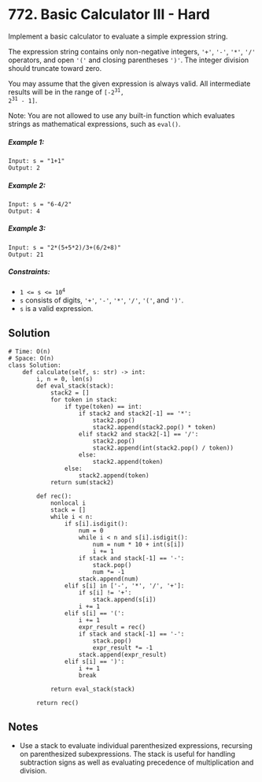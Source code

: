 # 772. Basic Calculator III - Hard

Implement a basic calculator to evaluate a simple expression string.

The expression string contains only non-negative integers, `'+'`, `'-'`, `'*'`, `'/'` operators, and open `'('` and closing parentheses `')'`. The integer division should truncate toward zero.

You may assume that the given expression is always valid. All intermediate results will be in the range of <code>[-2<sup>31</sup>, 2<sup>31</sup> - 1]</code>.

Note: You are not allowed to use any built-in function which evaluates strings as mathematical expressions, such as `eval()`.

##### Example 1:

```
Input: s = "1+1"
Output: 2
```

##### Example 2:

```
Input: s = "6-4/2"
Output: 4
```

##### Example 3:

```
Input: s = "2*(5+5*2)/3+(6/2+8)"
Output: 21
```

##### Constraints:

- <code>1 <= s <= 10<sup>4</sup></code>
- `s` consists of digits, `'+'`, `'-'`, `'*'`, `'/'`, `'('`, and `')'`.
- `s` is a valid expression.

## Solution

```
# Time: O(n)
# Space: O(n)
class Solution:
    def calculate(self, s: str) -> int:
        i, n = 0, len(s)
        def eval_stack(stack):
            stack2 = []
            for token in stack:
                if type(token) == int:
                    if stack2 and stack2[-1] == '*':
                        stack2.pop()
                        stack2.append(stack2.pop() * token)
                    elif stack2 and stack2[-1] == '/':
                        stack2.pop()
                        stack2.append(int(stack2.pop() / token))
                    else:
                        stack2.append(token)
                else:
                    stack2.append(token)
            return sum(stack2)

        def rec():
            nonlocal i
            stack = []
            while i < n:
                if s[i].isdigit():
                    num = 0
                    while i < n and s[i].isdigit():
                        num = num * 10 + int(s[i])
                        i += 1
                    if stack and stack[-1] == '-':
                        stack.pop()
                        num *= -1
                    stack.append(num)
                elif s[i] in ['-', '*', '/', '+']:
                    if s[i] != '+':
                        stack.append(s[i])
                    i += 1
                elif s[i] == '(':
                    i += 1
                    expr_result = rec()
                    if stack and stack[-1] == '-':
                        stack.pop()
                        expr_result *= -1
                    stack.append(expr_result)
                elif s[i] == ')':
                    i += 1
                    break

            return eval_stack(stack)
        
        return rec()
```

## Notes
- Use a stack to evaluate individual parenthesized expressions, recursing on parenthesized subexpressions. The stack is useful for handling subtraction signs as well as evaluating precedence of multiplication and division.
